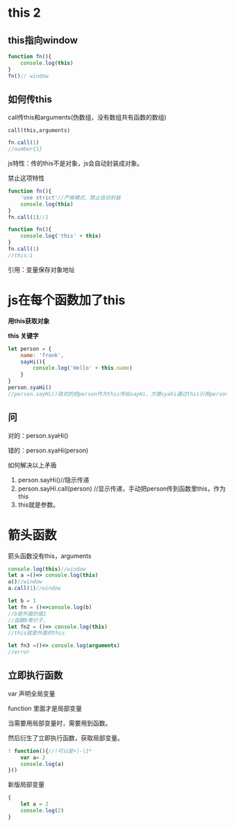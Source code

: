# this 2

## this指向window

```js
function fn(){
    console.log(this)
}
fn()// window
```

## 如何传this

call传this和arguments(伪数组，没有数组共有函数的数组)

`call(this,arguments)`

```js
fn.call(1)
//number{1}

```

js特性：传的this不是对象，js会自动封装成对象。

禁止这项特性

```js
function fn(){
    'use strict'//严格模式，禁止自动封装
    console.log(this)
}
fn.call(1)//1
```



```js
function fn(){
    console.log('this' + this)
}
fn.call(1)
//this:1
```

引用：变量保存对象地址



# js在每个函数加了this

**用this获取对象**

**this 关键字** 



```js
let person = {
    name: 'frank',
    sayHi(){
        console.log('Hello' + this.name)
    }
}
person.syaHi()
//person.sayHi()隐式的把person作为this传给sayHi，方便syahi通过this引用person
```

## 问

对的：person.syaHi()

错的：person.syaHi(person)

如何解决以上矛盾

1. person.sayHi()//隐示传递
2. person.sayHi.call(person) //显示传递，手动把person传到函数里this，作为this
3. this就是参数。



# 箭头函数

箭头函数没有this，arguments

```js
console.log(this)//window
let a =()=> console.log(this)
a()//window
a.call(1)//window

let b = 1
let fn = ()=>console.log(b)
//b是外面的值1
//函数b等价于,
let fn2 = ()=> console.log(this)
//this就是外面的this

let fn3 =()=> console.log(arguments)
//error
```



## 立即执行函数

var 声明全局变量

function 里面才是局部变量

当需要用局部变量时，需要用到函数。

然后衍生了立即执行函数，获取局部变量。

```js
! function(){//!可以是+|-|1*
    var a= 2
    console.log(a)
}()
```

新版局部变量

```js
{
    let a = 2
    console.log(2)
}
```









